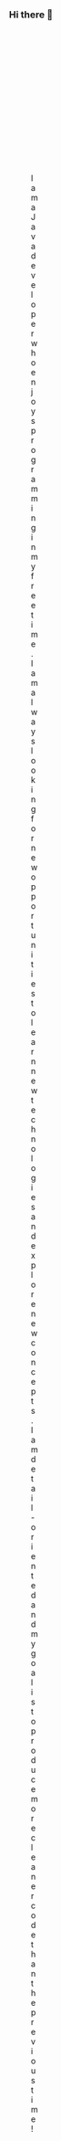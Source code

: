 <h3 align="center">Hi there 👋</h3>

<p align="center" style="padding: 50%">
I am a Java developer who enjoys programming in my free time.
I am always looking for new opportunities to learn new technologies and explore new concepts.
I am detail-oriented and my goal is to produce more cleaner code than the previous time!
</p>

<h2></h2>

<p align="center">
<a href="https://github.com/anuraghazra/github-readme-stats">
   <picture>
        <source media="(prefers-color-scheme: dark)" srcset="https://github-readme-stats.vercel.app/api?username=elenterius&count_private=true&show_icons=true&card_width=425&hide_border=true&theme=github_dark&bg_color=00000000&text_bold=false">
        <source media="(prefers-color-scheme: light)" srcset="https://github-readme-stats.vercel.app/api?username=elenterius&count_private=true&show_icons=true&card_width=425&hide_border=true&bg_color=00000000&text_bold=false">
        <img align="top" src="https://github-readme-stats.vercel.app/api?username=elenterius&count_private=true&show_icons=true&card_width=425&hide_border=true&bg_color=00000000&text_bold=false" />
   </picture>
   <picture>
        <source media="(prefers-color-scheme: dark)" srcset="https://github-readme-stats.vercel.app/api/top-langs/?username=elenterius&layout=compact&card_width=375&hide_border=true&theme=github_dark&bg_color=00000000&text_bold=false">
        <source media="(prefers-color-scheme: light)" srcset="https://github-readme-stats.vercel.app/api/top-langs/?username=elenterius&layout=compact&card_width=375&hide_border=true&bg_color=00000000&text_bold=false">
        <img align="top" src="https://github-readme-stats.vercel.app/api/top-langs/?username=elenterius&layout=compact&card_width=375&hide_border=true&bg_color=00000000&text_bold=false" />
   </picture>
</a>
</p>

<!--
**Elenterius/Elenterius** is a ✨ _special_ ✨ repository because its `README.md` (this file) appears on your GitHub profile.

Here are some ideas to get you started:

- 🔭 I’m currently working on ...
- 🌱 I’m currently learning ...
- 👯 I’m looking to collaborate on ...
- 🤔 I’m looking for help with ...
- 💬 Ask me about ...
- 📫 How to reach me: ...
- 😄 Pronouns: ...
- ⚡ Fun fact: ...
-->
